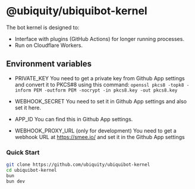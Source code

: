# @ubiquity/ubiquibot-kernel

The bot kernel is designed to:

- Interface with plugins (GitHub Actions) for longer running processes.
- Run on Cloudflare Workers.

## Environment variables

- PRIVATE_KEY
You need to get a private key from Github App settings and convert it to PKCS#8 using this command:
`openssl pkcs8 -topk8 -inform PEM -outform PEM -nocrypt -in pkcs8.key -out pkcs8.key`

- WEBHOOK_SECRET
You need to set it in Github App settings and also set it here.

- APP_ID
You can find this in Github App settings.

- WEBHOOK_PROXY_URL (only for development)
You need to get a webhook URL at <https://smee.io/> and set it in the Github App settings

### Quick Start

```bash
git clone https://github.com/ubiquity/ubiquibot-kernel
cd ubiquibot-kernel
bun
bun dev
```
